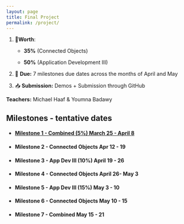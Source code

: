 ```yaml
---
layout: page
title: Final Project
permalink: /project/
---
```


1. 📝**Worth**: 

   - **35%** (Connected Objects) 

   - **50%** (Application Development III)

2. 📅 **Due:** 7 milestones due dates across the months of April and May

3. 📥 **Submission:** Demos + Submission through GitHub

**Teachers:** Michael Haaf & Youmna Badawy

## Milestones - tentative dates

- #### [Milestone 1 - Combined (5%) March 25 - April 8](./milestone1)

- #### Milestone 2 - Connected Objects Apr 12 - 19

- #### Milestone 3 - App Dev III (10%) April 19 - 26

- #### Milestone 4 - Connected Objects April 26- May 3

- #### Milestone 5 - App Dev III (15%) May 3 - 10

- #### Milestone 6 - Connected Objects May 10 - 15

- #### Milestone 7 - Combined  May 15 - 21

  
